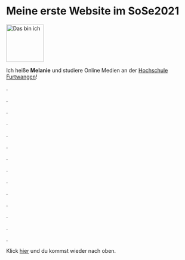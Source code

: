 <!DOCTYPE html>
<html lang="de">

<head>
<meta charset="utf-8">
<title>Webseite 1</title>
</head>

<body>
<h1 id="Anker">Meine erste Website im SoSe2021</h1>
<img src="IMG_3584.jpeg" alt="Das bin ich" width="100">
<p>Ich heiße <b>Melanie</b> und studiere Online Medien an der <a href="https://www.hs-furtwangen.de">Hochschule Furtwangen</a>!</p>
<p>.</p>
<p>.</p>
<p>.</p>
<p>.</p>
<p>.</p>
<p>.</p>
<p>.</p>
<p>.</p>
<p>.</p>
<p>.</p>
<p>.</p>
<p>.</p>
<p>.</p>
<p>.</p>
<p>Klick <a href="#Anker">hier</a> und du kommst wieder nach oben.</p>
</body>

</html>